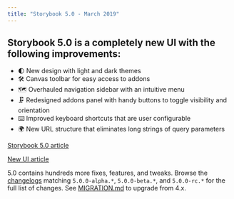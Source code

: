 ```yaml
---
title: "Storybook 5.0 - March 2019"
---
```


## Storybook 5.0 is a completely new UI with the following improvements:

- 🌓 New design with light and dark themes
- 🛠 Canvas toolbar for easy access to addons
- 🗺 Overhauled navigation sidebar with an intuitive menu
- 🗜 Redesigned addons panel with handy buttons to toggle visibility and orientation
- ⌨️ Improved keyboard shortcuts that are user configurable
- 🌍 New URL structure that eliminates long strings of query parameters

[Storybook 5.0 article](https://medium.com/storybookjs/storybook-5-0-db1d0f9c83b8)

[New UI article](https://medium.com/storybookjs/meet-storybook-5-0s-new-design-fb5735bc2a81)

5.0 contains hundreds more fixes, features, and tweaks. Browse the <a href="https://github.com/storybookjs/storybook/blob/next/CHANGELOG.md">changelogs</a> matching `5.0.0-alpha.*`, `5.0.0-beta.*`, and `5.0.0-rc.*` for the full list of changes. See <a href="https://github.com/storybookjs/storybook/blob/next/MIGRATION.md">MIGRATION.md</a> to upgrade from 4.x.
